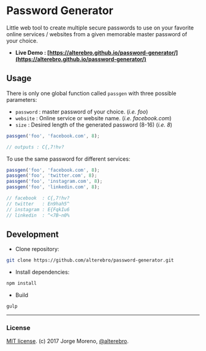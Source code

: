 # Password Generator

Little web tool to create multiple secure passwords to use on your favorite online services / websites from a given memorable master password of your choice.

- **Live Demo : [https://alterebro.github.io/password-generator/](https://alterebro.github.io/password-generator/)**


## Usage

There is only one global function called `passgen` with three possible parameters:

- `password` : master password of your choice. (_i.e. foo_)
- `website` : Online service or website name. (_i.e. facebook.com_)
- `size` : Desired length of the generated password (8-16) (_i.e. 8_)

```javascript
passgen('foo', 'facebook.com', 8);

// outputs : C{,7!hv?
```

To use the same password for different services:
```javascript
passgen('foo', 'facebook.com', 8);
passgen('foo', 'twitter.com', 8);
passgen('foo', 'instagram.com', 8);
passgen('foo', 'linkedin.com', 8);

// facebook  : C{,7!hv?
// twitter   : En9hah5^
// instagram : E{FqkIu6
// linkedin  : ^<7B~n0%
```

## Development

- Clone repository:
```sh
git clone https://github.com/alterebro/password-generator.git
```

- Install dependencies:
```sh
npm install
```

- Build
```sh
gulp
```

---

### License

[MIT license](https://github.com/alterebro/password-generator/blob/master/LICENSE). (c) 2017 Jorge Moreno, [@alterebro](https://twitter.com/alterebro).
